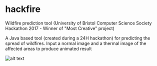 # hackfire
Wildfire prediction tool (University of Bristol Computer Science Society Hackathon 2017 - Winner of "Most Creative" project)

A Java based tool (created during a 24H hackathon) for predicting the spread of wildfires. Input a normal image and a thermal image of the affected areas to produce animated result

![alt text](https://i.imgur.com/kFhm7sf.png)
